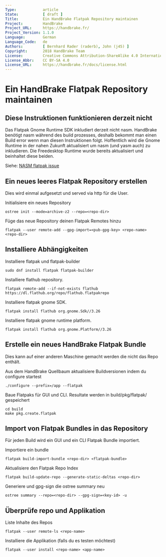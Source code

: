 ```yaml
---
Type:            article
State:           [ draft ]
Title:           Ein HandBrake Flatpak Repository maintainen
Project:         HandBrake
Project_URL:     https://handbrake.fr/
Project_Version: 1.1.0
Language:        German
Language_Code:   de
Authors:         [ Bernhard Rader (raderb), John (j45) ]
Copyright:       2018 HandBrake Team
License:         Creative Commons Attribution-ShareAlike 4.0 International
License_Abbr:    CC BY-SA 4.0
License_URL:     https://handbrake.fr/docs/license.html
---
```


Ein HandBrake Flatpak Repository maintainen
==========================================

## Diese Instruktionen funktionieren derzeit nicht
Das Flatpak Gnome Runtime SDK inkludiert derzeit nicht nasm. HandBrake benötigt nasm während des build prozesses, deshalb bekommt man einen Build error wenn man diesen Instruktionen folgt. Hoffentlich wird die Gnome Runtime in der nahen Zukunft aktualisiert um nasm (und yasm auch) zu inkludieren. Die Freedesktop Runtime wurde bereits aktualisiert und beinhaltet diese beiden.

Siehe: [NASM flatpak issue](https://github.com/flatpak/freedesktop-sdk-images/issues/8)

## Ein neues leeres Flatpak Repository erstellen
Dies wird einmal aufgesetzt und served via http für die User.

Initialisiere ein neues Repository

    ostree init --mode=archive-z2 --repo=<repo-dir>

Füge das neue Repository deinen Flatpak Remotes hinzu

    flatpak --user remote-add --gpg-import=<pub-gpg-key> <repo-name> <repo-dir>

## Installiere Abhängigkeiten
Installiere flatpak und flatpak-builder

    sudo dnf install flatpak flatpak-builder

Installiere flathub repository.

    flatpak remote-add --if-not-exists flathub https://dl.flathub.org/repo/flathub.flatpakrepo

Installiere flatpak gnome SDK.

    flatpak install flathub org.gnome.Sdk//3.26

Installiere flatpak gnome runtime platform.

    flatpak install flathub org.gnome.Platform//3.26

## Erstelle ein neues HandBrake Flatpak Bundle
Dies kann auf einer anderen Maschine gemacht werden die nicht das Repo enthält.

Aus dem HandBrake Quellbaum aktualisiere Buildversionen indem du configure startest

    ./configure --prefix=/app --flatpak

Baue Flatpaks für GUI und CLI.
Resultate werden in build/pkg/flatpak/ gespeichert

    cd build
    make pkg.create.flatpak

## Import von Flatpak Bundles in das Repository
Für jeden Build wird ein GUI und ein CLI Flatpak Bundle importiert.

Importiere ein bundle

    flatpak build-import-bundle <repo-dir> <flatpak-bundle>

Aktualisiere den Flatpak Repo Index

    flatpak build-update-repo --generate-static-deltas <repo-dir>

Generiere und gpg-sign die ostree summary neu

    ostree summary --repo=<repo-dir> --gpg-sign=<key-id> -u

## Überprüfe repo und Applikation
Liste Inhalte des Repos

    flatpak --user remote-ls <repo-name>

Installiere die Applikation (falls du es testen möchtest)

    flatpak --user install <repo-name> <app-name>
